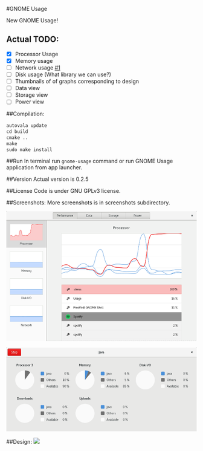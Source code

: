 #GNOME Usage

New GNOME Usage!

## Actual TODO:
- [x] Processor Usage
- [x] Memory usage
- [ ] Network usage [#1](http://github.com/petr-stety-stetka/gnome-usage/issues/1)
- [ ] Disk usage (What library we can use?)
- [ ] Thumbnails of of graphs corresponding to design
- [ ] Data view
- [ ] Storage view
- [ ] Power view

##Compilation:
```
autovala update
cd build
cmake ..
make
sudo make install
```
##Run
In terminal run ```gnome-usage``` command or run GNOME Usage application from app launcher.

##Version
Actual version is 0.2.5

##License
Code is under GNU GPLv3 license.

##Screenshots:
More screenshots is in screenshots subdirectory.

![Screenshot](screenshots/screenshot9.png?raw=true )

![Screenshot](screenshots/screenshot4.png?raw=true )

##Design:
<img src="https://raw.githubusercontent.com/gnome-design-team/gnome-mockups/master/usage/usage-wires.png">
